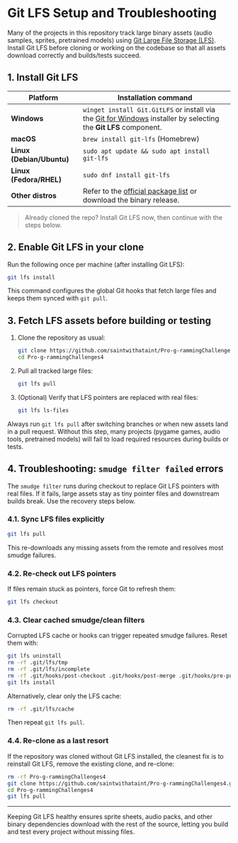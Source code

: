 # Git LFS Setup and Troubleshooting

Many of the projects in this repository track large binary assets (audio samples, sprites, pretrained models) using [Git Large File Storage (LFS)](https://git-lfs.com/). Install Git LFS before cloning or working on the codebase so that all assets download correctly and builds/tests succeed.

## 1. Install Git LFS

| Platform | Installation command |
| -------- | -------------------- |
| **Windows** | `winget install Git.GitLFS` or install via the [Git for Windows](https://gitforwindows.org/) installer by selecting the **Git LFS** component. |
| **macOS** | `brew install git-lfs` (Homebrew) |
| **Linux (Debian/Ubuntu)** | `sudo apt update && sudo apt install git-lfs` |
| **Linux (Fedora/RHEL)** | `sudo dnf install git-lfs` |
| **Other distros** | Refer to the [official package list](https://github.com/git-lfs/git-lfs#installation) or download the binary release. |

> Already cloned the repo? Install Git LFS now, then continue with the steps below.

## 2. Enable Git LFS in your clone

Run the following once per machine (after installing Git LFS):

```bash
git lfs install
```

This command configures the global Git hooks that fetch large files and keeps them synced with `git pull`.

## 3. Fetch LFS assets before building or testing

1. Clone the repository as usual:
   ```bash
   git clone https://github.com/saintwithataint/Pro-g-rammingChallenges4.git
   cd Pro-g-rammingChallenges4
   ```
2. Pull all tracked large files:
   ```bash
   git lfs pull
   ```
3. (Optional) Verify that LFS pointers are replaced with real files:
   ```bash
   git lfs ls-files
   ```

Always run `git lfs pull` after switching branches or when new assets land in a pull request. Without this step, many projects (pygame games, audio tools, pretrained models) will fail to load required resources during builds or tests.

## 4. Troubleshooting: `smudge filter failed` errors

The `smudge filter` runs during checkout to replace Git LFS pointers with real files. If it fails, large assets stay as tiny pointer files and downstream builds break. Use the recovery steps below.

### 4.1. Sync LFS files explicitly

```bash
git lfs pull
```

This re-downloads any missing assets from the remote and resolves most smudge failures.

### 4.2. Re-check out LFS pointers

If files remain stuck as pointers, force Git to refresh them:

```bash
git lfs checkout
```

### 4.3. Clear cached smudge/clean filters

Corrupted LFS cache or hooks can trigger repeated smudge failures. Reset them with:

```bash
git lfs uninstall
rm -rf .git/lfs/tmp
rm -rf .git/lfs/incomplete
rm -rf .git/hooks/post-checkout .git/hooks/post-merge .git/hooks/pre-push
git lfs install
```

Alternatively, clear only the LFS cache:

```bash
rm -rf .git/lfs/cache
```

Then repeat `git lfs pull`.

### 4.4. Re-clone as a last resort

If the repository was cloned without Git LFS installed, the cleanest fix is to reinstall Git LFS, remove the existing clone, and re-clone:

```bash
rm -rf Pro-g-rammingChallenges4
git clone https://github.com/saintwithataint/Pro-g-rammingChallenges4.git
cd Pro-g-rammingChallenges4
git lfs pull
```

---

Keeping Git LFS healthy ensures sprite sheets, audio packs, and other binary dependencies download with the rest of the source, letting you build and test every project without missing files.
